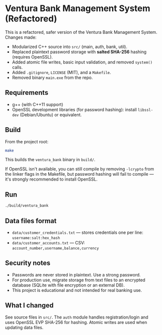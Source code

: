 # Ventura Bank Management System (Refactored)

This is a refactored, safer version of the Ventura Bank Management System.
Changes made:
- Modularized C++ source into `src/` (main, auth, bank, util).
- Replaced plaintext password storage with **salted SHA-256** hashing (requires OpenSSL).
- Added atomic file writes, basic input validation, and removed `system()` calls.
- Added `.gitignore`, `LICENSE` (MIT), and a `Makefile`.
- Removed binary `main.exe` from the repo.

## Requirements
- g++ (with C++11 support)
- OpenSSL development libraries (for password hashing): install `libssl-dev` (Debian/Ubuntu) or equivalent.

## Build
From the project root:
```bash
make
```

This builds the `ventura_bank` binary in `build/`.

If OpenSSL isn't available, you can still compile by removing `-lcrypto` from the linker flags in the Makefile,
but password hashing will fail to compile — it's strongly recommended to install OpenSSL.

## Run
```bash
./build/ventura_bank
```

## Data files format
- `data/customer_credentials.txt` — stores credentials one per line: `username:salt:hex_hash`
- `data/customer_accounts.txt` — CSV: `account_number,username,balance,currency`

## Security notes
- Passwords are never stored in plaintext. Use a strong password.
- For production use, migrate storage from text files to an encrypted database (SQLite with file encryption or an external DB).
- This project is educational and not intended for real banking use.

## What I changed
See source files in `src/`. The `auth` module handles registration/login and uses OpenSSL EVP SHA-256 for hashing.
Atomic writes are used when updating data files.

